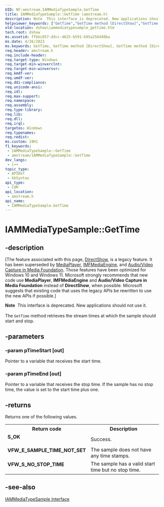 ```yaml
---
UID: NF:amstream.IAMMediaTypeSample.GetTime
title: IAMMediaTypeSample::GetTime (amstream.h)
description: Note  This interface is deprecated. New applications should not use it. The GetTime method retrieves the stream times at which the sample should start and stop.
helpviewer_keywords: ["GetTime","GetTime method [DirectShow]","GetTime method [DirectShow]","IAMMediaTypeSample interface","IAMMediaTypeSample interface [DirectShow]","GetTime method","IAMMediaTypeSample.GetTime","IAMMediaTypeSample::GetTime","IAMMediaTypeSampleGetTime","amstream/IAMMediaTypeSample::GetTime","dshow.iammediatypesample_gettime"]
old-location: dshow\iammediatypesample_gettime.htm
tech.root: dshow
ms.assetid: ffbbc857-ddcc-4625-b591-b95a256d40ba
ms.date: 4/26/2023
ms.keywords: GetTime, GetTime method [DirectShow], GetTime method [DirectShow],IAMMediaTypeSample interface, IAMMediaTypeSample interface [DirectShow],GetTime method, IAMMediaTypeSample.GetTime, IAMMediaTypeSample::GetTime, IAMMediaTypeSampleGetTime, amstream/IAMMediaTypeSample::GetTime, dshow.iammediatypesample_gettime
req.header: amstream.h
req.include-header: 
req.target-type: Windows
req.target-min-winverclnt: 
req.target-min-winversvr: 
req.kmdf-ver: 
req.umdf-ver: 
req.ddi-compliance: 
req.unicode-ansi: 
req.idl: 
req.max-support: 
req.namespace: 
req.assembly: 
req.type-library: 
req.lib: 
req.dll: 
req.irql: 
targetos: Windows
req.typenames: 
req.redist: 
ms.custom: 19H1
f1_keywords:
 - IAMMediaTypeSample::GetTime
 - amstream/IAMMediaTypeSample::GetTime
dev_langs:
 - c++
topic_type:
 - APIRef
 - kbSyntax
api_type:
 - COM
api_location:
 - amstream.h
api_name:
 - IAMMediaTypeSample.GetTime
---
```


# IAMMediaTypeSample::GetTime


## -description

\[The feature associated with this page, [DirectShow](/windows/win32/directshow/directshow), is a legacy feature. It has been superseded by [MediaPlayer](/uwp/api/Windows.Media.Playback.MediaPlayer), [IMFMediaEngine](/windows/win32/api/mfmediaengine/nn-mfmediaengine-imfmediaengine), and [Audio/Video Capture in Media Foundation](windows/win32/medfound/audio-video-capture-in-media-foundation). Those features have been optimized for Windows 10 and Windows 11. Microsoft strongly recommends that new code use **MediaPlayer**, **IMFMediaEngine** and **Audio/Video Capture in Media Foundation** instead of **DirectShow**, when possible. Microsoft suggests that existing code that uses the legacy APIs be rewritten to use the new APIs if possible.\]

<div class="alert"><b>Note</b>  This interface is deprecated. New applications should not use it.</div>
<div> </div>
The <code>GetTime</code> method retrieves the stream times at which the sample should start and stop.

## -parameters

### -param pTimeStart [out]

Pointer to a variable that receives the start time.

### -param pTimeEnd [out]

Pointer to a variable that receives the stop time. If the sample has no stop time, the value is set to the start time plus one.

## -returns

Returns one of the following values.

<table>
<tr>
<th>Return code</th>
<th>Description</th>
</tr>
<tr>
<td width="40%">
<dl>
<dt><b>S_OK</b></dt>
</dl>
</td>
<td width="60%">
Success.

</td>
</tr>
<tr>
<td width="40%">
<dl>
<dt><b>VFW_E_SAMPLE_TIME_NOT_SET</b></dt>
</dl>
</td>
<td width="60%">
The sample does not have any time stamps.

</td>
</tr>
<tr>
<td width="40%">
<dl>
<dt><b>VFW_S_NO_STOP_TIME</b></dt>
</dl>
</td>
<td width="60%">
The sample has a valid start time but no stop time.

</td>
</tr>
</table>

## -see-also

<a href="/windows/desktop/api/amstream/nn-amstream-iammediatypesample">IAMMediaTypeSample Interface</a>